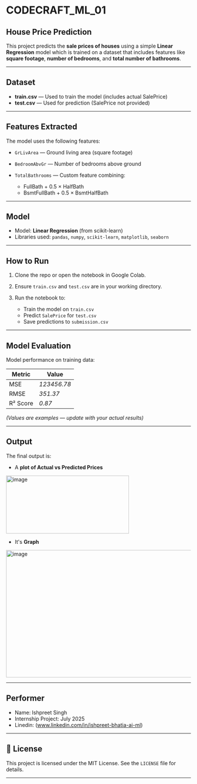 # CODECRAFT_ML_01
## House Price Prediction

This project predicts the **sale prices of houses** using a simple **Linear Regression** model which is trained on a dataset that includes features like **square footage**, **number of bedrooms**, and **total number of bathrooms**.

---

##  Dataset

* **train.csv** — Used to train the model (includes actual SalePrice)
* **test.csv** — Used for prediction (SalePrice not provided)

---

##  Features Extracted

The model uses the following features:

* `GrLivArea` — Ground living area (square footage)
* `BedroomAbvGr` — Number of bedrooms above ground
* `TotalBathrooms` — Custom feature combining:

  * FullBath + 0.5 × HalfBath
  * BsmtFullBath + 0.5 × BsmtHalfBath

---


##  Model

* Model: **Linear Regression** (from scikit-learn)
* Libraries used: `pandas`, `numpy`, `scikit-learn`, `matplotlib`, `seaborn`

---

##  How to Run

1. Clone the repo or open the notebook in Google Colab.
2. Ensure `train.csv` and `test.csv` are in your working directory.
3. Run the notebook to:

   * Train the model on `train.csv`
   * Predict `SalePrice` for `test.csv`
   * Save predictions to `submission.csv`

---

##  Model Evaluation

Model performance on training data:

| Metric   | Value       |
| -------- | ----------- |
| MSE      | *123456.78* |
| RMSE     | *351.37*    |
| R² Score | *0.87*      |

*(Values are examples — update with your actual results)*

---

##  Output

The final output is:

* A **plot of Actual vs Predicted Prices**

<img width="335" height="158" alt="image" src="https://github.com/user-attachments/assets/2c195703-bc5c-44e4-a1ef-01575cff0594" />


  
* It's **Graph**

<img width="521" height="347" alt="image" src="https://github.com/user-attachments/assets/473e7648-e25e-4119-859f-acdf00c9ee89" />


---


## Performer

* Name: Ishpreet Singh
* Internship Project: July 2025
* Linedin: (www.linkedin.com/in/ishpreet-bhatia-ai-ml)

---

## 📄 License

This project is licensed under the MIT License. See the `LICENSE` file for details.

---
